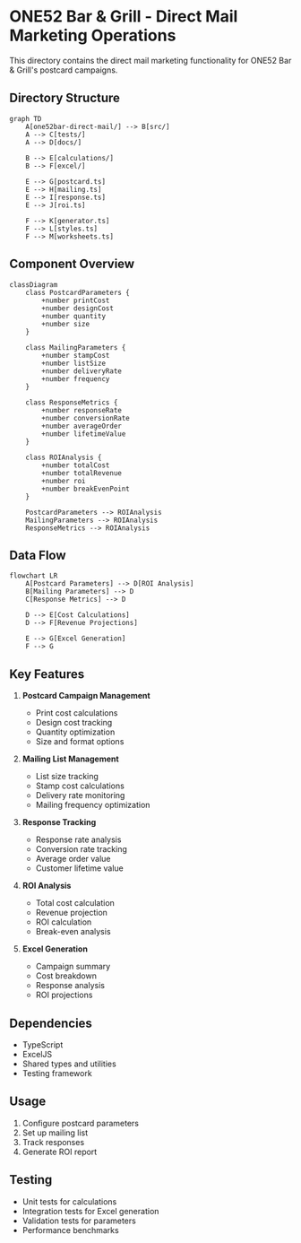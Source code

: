 # ONE52 Bar & Grill - Direct Mail Marketing Operations

This directory contains the direct mail marketing functionality for ONE52 Bar & Grill's postcard campaigns.

## Directory Structure

```mermaid
graph TD
    A[one52bar-direct-mail/] --> B[src/]
    A --> C[tests/]
    A --> D[docs/]
    
    B --> E[calculations/]
    B --> F[excel/]
    
    E --> G[postcard.ts]
    E --> H[mailing.ts]
    E --> I[response.ts]
    E --> J[roi.ts]
    
    F --> K[generator.ts]
    F --> L[styles.ts]
    F --> M[worksheets.ts]
```

## Component Overview

```mermaid
classDiagram
    class PostcardParameters {
        +number printCost
        +number designCost
        +number quantity
        +number size
    }
    
    class MailingParameters {
        +number stampCost
        +number listSize
        +number deliveryRate
        +number frequency
    }
    
    class ResponseMetrics {
        +number responseRate
        +number conversionRate
        +number averageOrder
        +number lifetimeValue
    }
    
    class ROIAnalysis {
        +number totalCost
        +number totalRevenue
        +number roi
        +number breakEvenPoint
    }
    
    PostcardParameters --> ROIAnalysis
    MailingParameters --> ROIAnalysis
    ResponseMetrics --> ROIAnalysis
```

## Data Flow

```mermaid
flowchart LR
    A[Postcard Parameters] --> D[ROI Analysis]
    B[Mailing Parameters] --> D
    C[Response Metrics] --> D
    
    D --> E[Cost Calculations]
    D --> F[Revenue Projections]
    
    E --> G[Excel Generation]
    F --> G
```

## Key Features

1. **Postcard Campaign Management**
   - Print cost calculations
   - Design cost tracking
   - Quantity optimization
   - Size and format options

2. **Mailing List Management**
   - List size tracking
   - Stamp cost calculations
   - Delivery rate monitoring
   - Mailing frequency optimization

3. **Response Tracking**
   - Response rate analysis
   - Conversion rate tracking
   - Average order value
   - Customer lifetime value

4. **ROI Analysis**
   - Total cost calculation
   - Revenue projection
   - ROI calculation
   - Break-even analysis

5. **Excel Generation**
   - Campaign summary
   - Cost breakdown
   - Response analysis
   - ROI projections

## Dependencies

- TypeScript
- ExcelJS
- Shared types and utilities
- Testing framework

## Usage

1. Configure postcard parameters
2. Set up mailing list
3. Track responses
4. Generate ROI report

## Testing

- Unit tests for calculations
- Integration tests for Excel generation
- Validation tests for parameters
- Performance benchmarks 